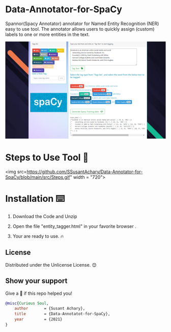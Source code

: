 # Data-Annotator-for-SpaCy

Spannor(Spacy Annotator) annotator for Named Entity Recognition (NER) easy to use tool. The annotator allows users to quickly assign (custom) labels to one or more entities in the text.

<img src="https://github.com/SSusantAchary/Data-Annotator-for-SpaCy/blob/main/src/Screen.PNG" width="1000">

# Steps to Use Tool 🚀
<img src=https://github.com/SSusantAchary/Data-Annotator-for-SpaCy/blob/main/src/Steps.gif" width = "720">

# Installation ⌨️
1. Download the Code and Unzip

2. Open the file "entity_tagger.html" in your favorite browser . 

3. Your are ready to use. 🔥

<!-- LICENSE -->
## License
Distributed under the  Unlicense License. 😊

## Show your support
Give a 🌟 if this repo helped you! 


```bibtex
@misc{Curious Soul,
    author       = {Susant Achary},
    title        = {Data-Annotatot-for-SpaCy},
    year         = {2021}
}
```